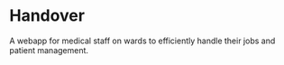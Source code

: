 # Handover
A webapp for medical staff on wards to efficiently handle their jobs and patient management.
